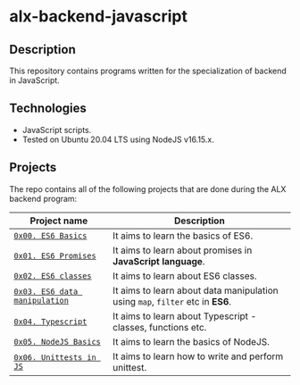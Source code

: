 # alx-backend-javascript

## Description
This repository contains programs written for the specialization of backend in JavaScript.

## Technologies
* JavaScript scripts.
* Tested on Ubuntu 20.04 LTS using NodeJS v16.15.x.

## Projects
The repo contains all of the following projects that are done during the ALX backend program:

| Project name | Description |
| ------------ | ----------- |
| [`0x00. ES6 Basics`](./0x00-ES6_basic) | It aims to learn the basics of ES6.|
| [`0x01. ES6 Promises`](./0x01-ES6_promise) | It aims to learn about promises in **JavaScript language**.|
| [`0x02. ES6 classes`](./0x02-ES6_classes) | It aims to learn about ES6 classes.|
| [`0x03. ES6 data manipulation`](./0x03-ES6_data_manipulation/) | It aims to learn about data manipulation using `map`, `filter` etc in **ES6**.|
| [`0x04. Typescript`](./0x04-TypeScript) | It aims to learn about Typescript - classes, functions etc.|
| [`0x05. NodeJS Basics`](./0x05-Node_JS_basic/) | It aims to learn the basics of NodeJS.|
| [`0x06. Unittests in JS`](./0x06-unittests_in_js/)| It aims to learn how to write and perform unittest.|
